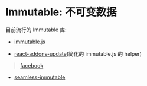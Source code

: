 # Immutable: 不可变数据

目前流行的 Immutable 库:

* [immutable.js](https://github.com/facebook/immutable-js/)

* [react-addons-update](https://facebook.github.io/react/docs/update.html)(简化的 immutable.js 的 helper)

> [facebook](https://github.com/facebook/react/blob/master/src/addons/update.js)

* [seamless-immutable](https://github.com/rtfeldman/seamless-immutable)

